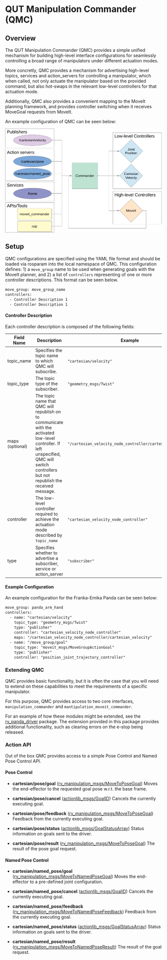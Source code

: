 # QUT Manipulation Commander (QMC)

## Overview

The QUT Manipulation Commander (QMC) provides a simple unified mechanism for building high-level interface configurations for seamlessly controlling a broad range of manipulators under different actuation modes.

More concretly, QMC provides a mechanism for advertising high-level topics, services and action_servers for controlling a manipulator, which when called, not only actuate the manipulator based on the provided command, but also hot-swaps in the relevant low-level controllers for that actuation mode. 

Additionally, QMC also provides a convenient mapping to the MoveIt planning framework, and provides controller switching when it receives MoveGoal requests from MoveIt.

An example configuration of QMC can be seen below:

![system specification](docs/system_spec.png "System Specification")

## Setup
QMC configurations are specified using the YAML file format and should be loaded via rosparam into the local namespace of QMC. This configuration defines: 1) a `move_group` name to be used when generating goals with the MoveIt planner, and 2) a list of `controllers` representing of one or more controller descriptions. This format can be seen below. 

```
move_group: move_group_name
controllers:
  - Controller Description 1
  - Controller Description 1
```


#### Controller Description
Each controller description is composed of the following fields:

| Field Name | Description | Example |
| --------| --------| --------|
| topic_name       | Specifies the topic name to which QMC will subscribe. | `"cartesian/velocity"` |
| topic_type       | The topic type of the subscriber. |  `"geometry_msgs/Twist"`  |
| maps (optional)  | The topic name that QMC will republish on to communicate with the activated low-level controller. If left unspecified, QMC will switch controllers but not republish the received message.  | `"/cartesian_velocity_node_controller/cartesian_velocity"` |
| controller | The low-level controller required to achieve the actuation mode described by `topic_name` |  `"cartesian_velocity_node_controller"` |
| type | Specifies whether to advertise a subscriber, service or action_server |  `"subscriber"` |

#### Example Configuration

An example configuration for the Franka-Emika Panda can be seen below:
```
move_group: panda_arm_hand
controllers:
  - name: "cartesian/velocity"
    topic_type: "geometry_msgs/Twist"
    type: "publisher"
    controller: "cartesian_velocity_node_controller"
    maps: "/cartesian_velocity_node_controller/cartesian_velocity"
  - name: "/move_group/goal"
    topic_type: "moveit_msgs/MoveGroupActionGoal"
    type: "publisher"
    controller: "position_joint_trajectory_controller"
```

### Extending QMC
QMC provides basic functionality, but it is often the case that you will need to extend on these capabilities to meet the requirements of a specific manipulator.

For this purpose, QMC provides access to two core interfaces, `manipulation_commander` and `mantipulation_moveit_commander`. 

For an example of how these modules might be extended, see the [rv_panda_driver](https://bitbucket.org/acrv/rv_panda_driver) package. The extension provided in this package provides additional functionality, such as clearing errors on the e-stop being released.


### Action API
Out of the box QMC provides access to a simple Pose Control and Named Pose Control API.

#### Pose Control

- **cartesian/pose/goal** ([rv_manipulation_msgs/MoveToPoseGoal](https://bitbucket.org/acrv/rv_manipulation_msgs/src/master/action/MoveToPose.action))
Moves the end-effector to the requested goal pose w.r.t. the base frame.

- **cartesian/pose/cancel** ([actionlib_msgs/GoalID](http://docs.ros.org/api/actionlib_msgs/html/msg/GoalID.html))
Cancels the currently executing goal.

- **cartesian/pose/feedback** ([rv_manipulation_msgs/MoveToPoseGoal](https://bitbucket.org/acrv/rv_manipulation_msgs/src/master/action/MoveToPose.action))
Feedback from the currently executing goal.

- **cartesian/pose/status** ([actionlib_msgs/GoalStatusArray](http://docs.ros.org/api/actionlib_msgs/html/msg/GoalStatusArray.html))
Status information on goals sent to the driver.

- **cartesian/pose/result** ([rv_manipulation_msgs/MoveToPoseGoal](https://bitbucket.org/acrv/rv_manipulation_msgs/src/master/action/MoveToPose.action))
The result of the pose goal request.

#### Named Pose Control

- **cartesian/named_pose/goal** ([rv_manipulation_msgs/MoveToNamedPoseGoal](https://bitbucket.org/acrv/rv_manipulation_msgs/src/master/action/MoveToNamedPose.action))
Moves the end-effector to a pre-defined joint configuration.

- **cartesian/named_pose/cancel** ([actionlib_msgs/GoalID](http://docs.ros.org/api/actionlib_msgs/html/msg/GoalID.html))
Cancels the currently executing goal.

- **cartesian/named_pose/feedback** ([rv_manipulation_msgs/MoveToNamedPoseFeedback]((https://bitbucket.org/acrv/rv_manipulation_msgs/src/master/action/MoveToNamedPose.action)))
Feedback from the currently executing goal.

- **cartesian/named_pose/status** ([actionlib_msgs/GoalStatusArray](http://docs.ros.org/api/actionlib_msgs/html/msg/GoalStatusArray.html))
Status information on goals sent to the driver.

- **cartesian/named_pose/result** ([rv_manipulation_msgs/MoveToNamedPoseResult]((https://bitbucket.org/acrv/rv_manipulation_msgs/src/master/action/MoveToNamedPose.action)))
The result of the goal request.
